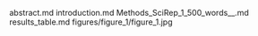 abstract.md
introduction.md
Methods_SciRep_1_500_words__.md
results_table.md
figures/figure_1/figure_1.jpg
